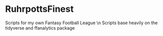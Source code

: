 # RuhrpottsFinest
Scripts for my own Fantasy Football League
\n Scripts base heavily on the tidyverse and ffanalytics package

